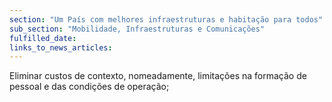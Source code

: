 ```yaml
---
section: "Um País com melhores infraestruturas e habitação para todos"
sub_section: "Mobilidade, Infraestruturas e Comunicações"
fulfilled_date:
links_to_news_articles:
---
```


Eliminar custos de contexto, nomeadamente, limitações na formação de pessoal e das condições de operação;